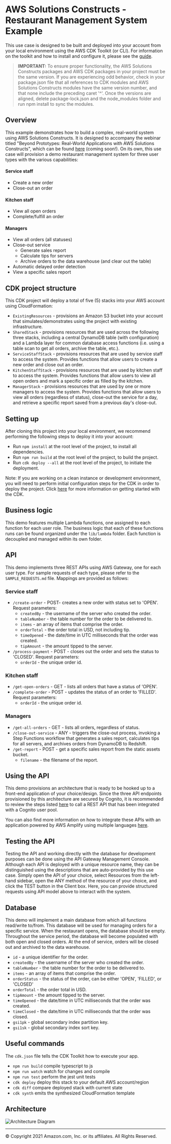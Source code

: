 # AWS Solutions Constructs - Restaurant Management System Example

This use case is designed to be built and deployed into your account from your local environment using the AWS CDK Toolkit (or CLI). For information on the toolkit and how to install and configure it, please see the [guide](https://docs.aws.amazon.com/cdk/latest/guide/cli.html).

> **IMPORTANT:** To ensure proper functionality, the AWS Solutions Constructs packages and AWS CDK packages in your project must be the same version. If you are experiencing odd behavior, check in your package.json file that all references to CDK modules and AWS Solutions Constructs modules have the same version number, and that none include the preceding caret '^'. Once the versions are aligned, delete package-lock.json and the node_modules folder and run npm install to sync the modules.

## Overview

This example demonstrates how to build a complex, real-world system using AWS Solutions Constructs. It is designed to 
accompany the webinar titled "Beyond Prototypes: Real-World Applications with AWS Solutions Constructs", which 
can be found [here](#) (coming soon!). On its own, this use case will provision a demo restaurant management system for three user types 
with the various capabilities:

#### Service staff
- Create a new order
- Close-out an order

#### Kitchen staff
- View all open orders
- Complete/fulfill an order

#### Managers
- View all orders (all statuses)
- Close-out service
  - Generate sales report
  - Calculate tips for servers
  - Archive orders to the data warehouse (and clear out the table)
- Automatic delayed order detection
- View a specific sales report

## CDK project structure
This CDK project will deploy a total of five (5) stacks into your AWS account using CloudFormation:
- `ExistingResources` - provisions an Amazon S3 bucket into your account that simulates/demonstrates using the project with existing infrastructure.
- `SharedStack` - provisions resources that are used across the following three stacks, including a central DynamoDB table (with configuration) and a Lambda layer for common database access functions (i.e. using a table scan to get all orders, archive the table, etc.).
- `ServiceStaffStack` - provisions resources that are used by service staff to access the system. Provides functions that allow users to create a new order and close out an order.
- `KitchenStaffStack` - provisions resources that are used by kitchen staff to access the system. Provides functions that allow users to view all open orders and mark a specific order as filled by the kitchen.
- `ManagerStack` - provisions resources that are used by one or more managers to access the system. Provides functions that allow users to view all orders (regardless of status), close-out the service for a day, and retrieve a specific report saved from a previous day's close-out.

## Setting up
After cloning this project into your local environment, we recommend performing the following steps to deploy it into 
your account:
- Run `npm install` at the root level of the project, to install all dependencies.
- Run `npm run build` at the root level of the project, to build the project.
- Run `cdk deploy --all` at the root level of the project, to initiate the deployment.

Note: If you are working on a clean instance or development environment, you will need to perform initial configuration
steps for the CDK in order to deploy the project. Click [here](https://docs.aws.amazon.com/cdk/latest/guide/getting_started.html) for 
more information on getting started with the CDK.

## Business logic
This demo features multiple Lambda functions, one assigned to each function for each user role. The business logic that
each of these functions runs can be found organized under the `lib/lambda` folder. Each function is decoupled and managed
within its own folder.

## API
This demo implements three REST APIs using AWS Gateway, one for each user type. For sample requests of each type, please
refer to the `SAMPLE_REQUESTS.md` file. Mappings are provided as follows:

### Service staff
- `/create-order` - POST- creates a new order with status set to 'OPEN'. Request parameters:
  - `createdBy` - the username of the server who created the order.
  - `tableNumber` - the table number for the order to be delivered to.
  - `items` - an array of items that comprise the order.
  - `orderTotal` - the order total in USD, not including tip.
  - `timeOpened` - the date/time in UTC milliseconds that the order was created.
  - `tipAmount` - the amount tipped to the server.
- `/process-payment` - POST - closes out the order and sets the status to 'CLOSED'. Request parameters:
  - `orderId` - the unique order id.

### Kitchen staff
- `/get-open-orders` - GET - lists all orders that have a status of 'OPEN'.
- `/complete-order` - POST - updates the status of an order to 'FILLED'. Request parameters:
  - `orderId` - the unique order id.

### Managers
- `/get-all-orders` - GET - lists all orders, regardless of status.
- `/close-out-service` - ANY - triggers the close-out process, invoking a Step Functions workflow that generates a 
  sales report, calculates tips for all servers, and archives orders from DynamoDB to Redshift.
- `/get-report` - POST - get a specific sales report from the static assets bucket.  
  - `filename` - the filename of the report.

## Using the API
This demo provisions an architecture that is ready to be hooked up to a front-end application of your choice/design. 
Since the three API endpoints provisioned by this architecture are secured by Cognito, it is recommended to review the
steps listed [here](https://docs.aws.amazon.com/apigateway/latest/developerguide/apigateway-invoke-api-integrated-with-cognito-user-pool.html) 
to call a REST API that has been integrated with a Cognito user pool.

You can also find more information on how to integrate these APIs with an application powered by AWS Amplify using 
multiple languages [here](https://docs.aws.amazon.com/cognito/latest/developerguide/cognito-integrate-apps.html).

## Testing the API
Testing the API and working directly with the database for development purposes can be done using the API Gateway
Management Console. Although each API is deployed with a unique resource name, they can be distinguished using the 
descriptions that are auto-provided by this use case. Simply open the API of your choice, select Resources from the left-hand sidebar,
open the ANY method of the resource of your choice, and click the TEST button in the Client box. Here, you can provide 
structured requests using API model above to interact with the system.

## Database
This demo will implement a main database from which all functions read/write to/from. This database will be used for 
managing orders for a specific service. When the restaurant opens, the database should be empty. Throughout the service 
period, the database will become populated with both open and closed orders. At the end of service, orders will be closed
out and archived to the data warehouse.

 - `id` - a unique identifier for the order.
 - `createdBy` - the username of the server who created the order.
 - `tableNumber` - the table number for the order to be delivered to.
 - `items` - an array of items that comprise the order.
 - `orderStatus` - the status of the order, can be either 'OPEN', 'FILLED', or 'CLOSED'
 - `orderTotal` - the order total in USD.  
 - `tipAmount` - the amount tipped to the server.
 - `timeOpened` - the date/time in UTC milliseconds that the order was created.
 - `timeClosed` - the date/time in UTC milliseconds that the order was closed.
 - `gsi1pk` - global secondary index partition key.
 - `gsi1sk` - global secondary index sort key.

## Useful commands
The `cdk.json` file tells the CDK Toolkit how to execute your app.

 * `npm run build`   compile typescript to js
 * `npm run watch`   watch for changes and compile
 * `npm run test`    perform the jest unit tests
 * `cdk deploy`      deploy this stack to your default AWS account/region
 * `cdk diff`        compare deployed stack with current state
 * `cdk synth`       emits the synthesized CloudFormation template

## Architecture
![Architecture Diagram](architecture.png)

***
&copy; Copyright 2021 Amazon.com, Inc. or its affiliates. All Rights Reserved.